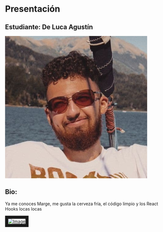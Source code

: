 # Presentación

## Estudiante: De Luca Agustín

![mi foto](profilepic.jpg)

## Bio:

Ya me conoces Marge, me gusta la cerveza fría, el código limpio y los React Hooks locas locas

<a href="https://www.youtube.com/watch?v=6riDJMI-Y8U
" target="_blank"><img src="https://www.youtube.com/watch?v=6riDJMI-Y8U"
alt="Image" width="240" height="180" border="10" /></a>